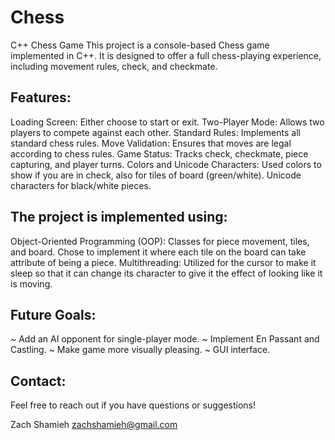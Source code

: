 # Chess
C++ Chess Game
This project is a console-based Chess game implemented in C++. It is designed to offer a full chess-playing experience, including movement rules, check, and checkmate.

## Features:
Loading Screen: Either choose to start or exit.
Two-Player Mode: Allows two players to compete against each other.
Standard Rules: Implements all standard chess rules. 
Move Validation: Ensures that moves are legal according to chess rules.
Game Status: Tracks check, checkmate, piece capturing, and player turns.
Colors and Unicode Characters: Used colors to show if you are in check, also for tiles of board (green/white). Unicode characters for black/white pieces. 

## The project is implemented using:
Object-Oriented Programming (OOP): Classes for piece movement, tiles, and board. Chose to implement it where each tile on the board can take attribute of being a piece. 
Multithreading: Utilized for the cursor to make it sleep so that it can change its character to give it the effect of looking like it is moving. 

## Future Goals: 
~ Add an AI opponent for single-player mode.
~ Implement En Passant and Castling.
~ Make game more visually pleasing.
~ GUI interface.

## Contact:
Feel free to reach out if you have questions or suggestions!

Zach Shamieh
zachshamieh@gmail.com
